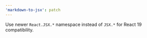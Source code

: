 ```yaml
---
'markdown-to-jsx': patch
---
```


Use newer `React.JSX.*` namespace instead of `JSX.*` for React 19 compatibility.
